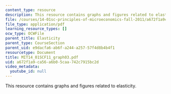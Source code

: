 ```yaml
---
content_type: resource
description: This resource contains graphs and figures related to elasticity.
file: /courses/14-01sc-principles-of-microeconomics-fall-2011/a672f1a9ca56a6b05caa742c7915bc2d_MIT14_01SCF11_graph03.pdf
file_type: application/pdf
learning_resource_types: []
ocw_type: OCWFile
parent_title: Elasticity
parent_type: CourseSection
parent_uid: e9dacfa6-ab6f-a244-a257-57f4d8b4b4f1
resourcetype: Document
title: MIT14_01SCF11_graph03.pdf
uid: a672f1a9-ca56-a6b0-5caa-742c7915bc2d
video_metadata:
  youtube_id: null
---
```

This resource contains graphs and figures related to elasticity.